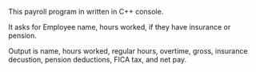 This payroll program in written in C++ console.

It asks for Employee name, hours worked, if they have insurance or pension.
 
 Output is name, hours worked, regular hours, overtime, gross, insurance decustion, pension deductions, FICA tax, and net pay.
